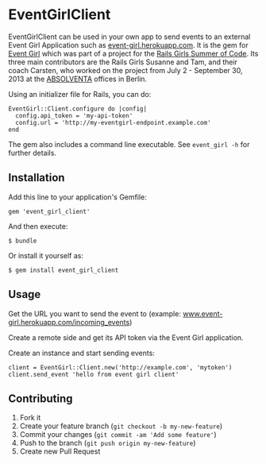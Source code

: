 # EventGirlClient

EventGirlClient can be used in your own app to send
events to an external Event Girl Application such as 
[event-girl.herokuapp.com](event-girl.herokuapp.com).
It is the gem for [Event Girl](https://github.com/Absolventa/event_girl)
which was part of a project
for the [Rails Girls Summer of Code](http://railsgirlssummerofcode.org).
Its three main contributors are the 
Rails Girls Susanne and Tam, and their coach Carsten, who worked on the project 
from July 2 - September 30, 2013 at the [ABSOLVENTA](http://www.absolventa.de)
offices in Berlin.

Using an initializer file for Rails, you can do:

    EventGirl::Client.configure do |config|
      config.api_token = 'my-api-token'
      config.url = 'http://my-eventgirl-endpoint.example.com'
    end

The gem also includes a command line executable. See ``event_girl -h`` for further details.

## Installation

Add this line to your application's Gemfile:

    gem 'event_girl_client'

And then execute:

    $ bundle

Or install it yourself as:

    $ gem install event_girl_client

## Usage

Get the URL you want to send the event to (example: www.event-girl.herokuapp.com/incoming_events)

Create a remote side and get its API token via the Event Girl application.

Create an instance and start sending events:

    client = EventGirl::Client.new('http://example.com', 'mytoken')
    client.send_event 'hello from event girl client'

## Contributing

1. Fork it
2. Create your feature branch (`git checkout -b my-new-feature`)
3. Commit your changes (`git commit -am 'Add some feature'`)
4. Push to the branch (`git push origin my-new-feature`)
5. Create new Pull Request
